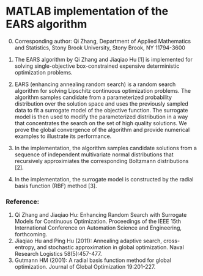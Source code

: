 # MATLAB implementation of the EARS algorithm

0. Corresponding author: Qi Zhang, Department of Applied Mathematics and Statistics, Stony Brook University, Stony Brook, NY 11794-3600

1. The EARS algorithm by Qi Zhang and Jiaqiao Hu [1] is implemented for solving single-objective box-constrained expensive deterministic optimization problems.

2. EARS (enhancing annealing random search) is a random search algorithm for solving Lipschitz continuous optimization problems. The algorithm samples candidate from a parameterized probability distribution over the solution space and uses the previously sampled data to fit a surrogate model of the objective function. The surrogate model is then used to modify the parameterized distribution in a way that concentrates the search on the set of high quality solutions. We prove the global convergence of the algorithm and provide numerical examples to illustrate its performance.

3. In the implementation, the algorithm samples candidate solutions from a sequence of independent multivariate normal distributions that recursively  approximiates the corresponding Boltzmann distributions [2].

4. In the implementation, the surrogate model is constructed by the radial basis function (RBF) method [3].

### Reference:
1. Qi Zhang and Jiaqiao Hu: Enhancing Random Search with Surrogate Models for Continuous Optimization. Proceedings of the IEEE 15th International Conference on Automation Science and Engineering, forthcoming.
2. Jiaqiao Hu and Ping Hu (2011): Annealing adaptive search, cross-entropy, and stochastic approximation in global optimization. Naval Research Logistics 58(5):457-477.
3. Gutmann HM (2001): A radial basis function method for global optimization. Journal of Global Optimization 19:201-227.
